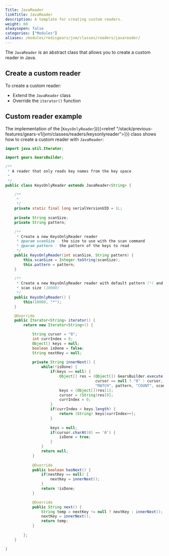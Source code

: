 ```yaml
---
Title: JavaReader
linkTitle: JavaReader
description: A template for creating custom readers.
weight: 60
alwaysopen: false
categories: ["Modules"]
aliases: /modules/redisgears/jvm/classes/readers/javareader/
---
```


The `JavaReader` is an abstract class that allows you to create a custom reader in Java.

## Create a custom reader

To create a custom reader:

- Extend the `JavaReader` class
- Override the `iterator()` function

## Custom reader example

The implementation of the [`KeysOnlyReader`]({{<relref "/stack/previous-features/gears-v1/jvm/classes/readers/keysonlyreader">}}) class shows how to create a custom reader with `JavaReader`:

```java
import java.util.Iterator;

import gears.GearsBuilder;

/**
 * A reader that only reads key names from the key space
 *
 */
public class KeysOnlyReader extends JavaReader<String> {

	/**
	 * 
	 */
	private static final long serialVersionUID = 1L;
	
	private String scanSize;
	private String pattern;
	
	/**
	 * Create a new KeysOnlyReader reader
	 * @param scanSize - the size to use with the scan command
	 * @param pattern - the pattern of the keys to read
	 */
	public KeysOnlyReader(int scanSize, String pattern) {
		this.scanSize = Integer.toString(scanSize);
		this.pattern = pattern;
	}
	
	/**
	 * Create a new KeysOnlyReader reader with default pattern (*) and default
	 * scan size (10000)
	 */
	public KeysOnlyReader() {
		this(10000, "*");
	}

	@Override
	public Iterator<String> iterator() {
		return new Iterator<String>() {

			String cursor = "0";
			int currIndex = 0;
			Object[] keys = null;
			boolean isDone = false;
			String nextKey = null;
			
			private String innerNext() {
				while(!isDone) {
					if(keys == null) {
						Object[] res = (Object[]) GearsBuilder.execute("scan", 
										cursor == null ? "0" : cursor,
										"MATCH", pattern, "COUNT", scanSize);
						keys = (Object[])res[1];
						cursor = (String)res[0];
						currIndex = 0;
					}
					if(currIndex < keys.length) {
						return (String) keys[currIndex++];
					}
					
					keys = null;
					if(cursor.charAt(0) == '0') {
						isDone = true;
					}
				}
				return null;
			}
			
			@Override
			public boolean hasNext() {
				if(nextKey == null) {
					nextKey = innerNext();
				}
				return !isDone;
			}

			@Override
			public String next() {
				String temp = nextKey != null ? nextKey : innerNext();
				nextKey = innerNext();
				return temp;
			}
			
		};
	}

}
```
